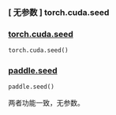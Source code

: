 ### [ 无参数 ] torch.cuda.seed

### [torch.cuda.seed](https://pytorch.org/docs/stable/generated/torch.cuda.seed.html#torch.cuda.seed)

```python
torch.cuda.seed()
```

### [paddle.seed](https://www.paddlepaddle.org.cn/documentation/docs/zh/api/paddle/seed_cn.html#seed)

```python
paddle.seed()
```

两者功能一致，无参数。

